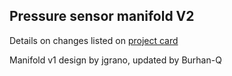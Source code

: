 ## Pressure sensor manifold V2 

Details on changes listed on [project card](https://github.com/orgs/tetrabiodistributed/projects/1#card-41428429)

Manifold v1 design by jgrano, updated by Burhan-Q
